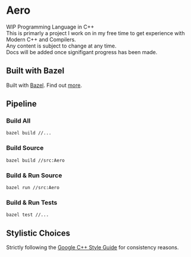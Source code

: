 # Aero

WIP Programming Language in C++ <br>
This is primarly a project I work on in my free time to get experience with Modern C++ and Compilers. <br>
Any content is subject to change at any time. <br>
Docs will be added once signifigant progress has been made.

## Built with Bazel
Built with [Bazel](https://github.com/bazelbuild/bazel). Find out [more](https://www.bazel.build/).

## Pipeline
### Build All
```
bazel build //...
```

### Build Source
```
bazel build //src:Aero
```

### Build & Run Source
```
bazel run //src:Aero
```

### Build & Run Tests
```
bazel test //...
```

## Stylistic Choices
Strictly following the [Google C++ Style Guide](https://google.github.io/styleguide/cppguide.html) for consistency reasons.
